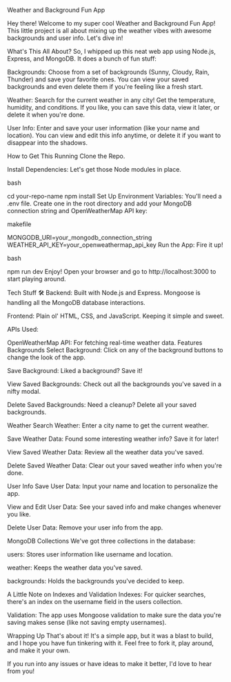 Weather and Background Fun App 

Hey there! Welcome to my super cool Weather and Background Fun App! This little project is all about mixing up the weather vibes with awesome backgrounds and user info. Let's dive in!

What's This All About? 
So, I whipped up this neat web app using Node.js, Express, and MongoDB. It does a bunch of fun stuff:

Backgrounds: Choose from a set of backgrounds (Sunny, Cloudy, Rain, Thunder) and save your favorite ones. You can view your saved backgrounds and even delete them if you're feeling like a fresh start.

Weather: Search for the current weather in any city! Get the temperature, humidity, and conditions. If you like, you can save this data, view it later, or delete it when you're done.

User Info: Enter and save your user information (like your name and location). You can view and edit this info anytime, or delete it if you want to disappear into the shadows.



How to Get This Running 
Clone the Repo.

Install Dependencies: Let's get those Node modules in place.

bash

cd your-repo-name
npm install
Set Up Environment Variables: You'll need a .env file. Create one in the root directory and add your MongoDB connection string and OpenWeatherMap API key:

makefile

MONGODB_URI=your_mongodb_connection_string
WEATHER_API_KEY=your_openweathermap_api_key
Run the App: Fire it up!

bash

npm run dev
Enjoy! Open your browser and go to http://localhost:3000 to start playing around.

Tech Stuff 🛠️
Backend: Built with Node.js and Express. Mongoose is handling all the MongoDB database interactions.

Frontend: Plain ol' HTML, CSS, and JavaScript. Keeping it simple and sweet.

APIs Used:

OpenWeatherMap API: For fetching real-time weather data.
Features 
Backgrounds
Select Background: Click on any of the background buttons to change the look of the app.

Save Background: Liked a background? Save it!

View Saved Backgrounds: Check out all the backgrounds you've saved in a nifty modal.

Delete Saved Backgrounds: Need a cleanup? Delete all your saved backgrounds.

Weather
Search Weather: Enter a city name to get the current weather.

Save Weather Data: Found some interesting weather info? Save it for later!

View Saved Weather Data: Review all the weather data you've saved.

Delete Saved Weather Data: Clear out your saved weather info when you're done.

User Info
Save User Data: Input your name and location to personalize the app.

View and Edit User Data: See your saved info and make changes whenever you like.

Delete User Data: Remove your user info from the app.

MongoDB Collections 
We've got three collections in the database:

users: Stores user information like username and location.

weather: Keeps the weather data you've saved.

backgrounds: Holds the backgrounds you've decided to keep.

A Little Note on Indexes and Validation 
Indexes: For quicker searches, there's an index on the username field in the users collection.

Validation: The app uses Mongoose validation to make sure the data you're saving makes sense (like not saving empty usernames).

Wrapping Up 
That's about it! It's a simple app, but it was a blast to build, and I hope you have fun tinkering with it. Feel free to fork it, play around, and make it your own.

If you run into any issues or have ideas to make it better, I'd love to hear from you!

